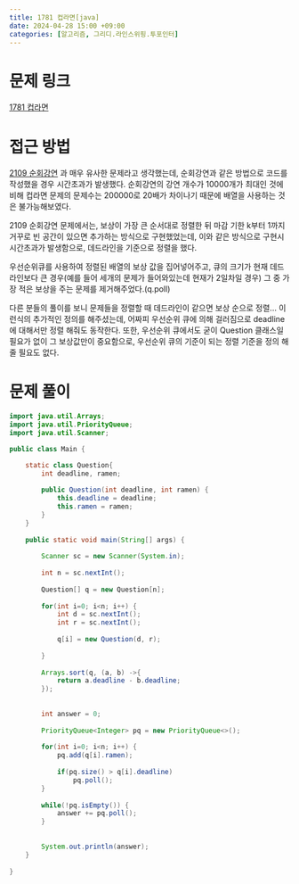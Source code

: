 ```yaml
---
title: 1781 컵라면[java]
date: 2024-04-28 15:00 +09:00
categories: [알고리즘, 그리디.라인스위핑.투포인터]
---
```

# 문제 링크
[1781 컵라면](https://www.acmicpc.net/problem/1781)

# 접근 방법
[2109 순회강연](https://patchpark.github.io/posts/2109) 과 매우 유사한 문제라고 생각했는데, 순회강연과 같은 방법으로 코드를 작성했을 경우 시간초과가 발생했다. 순회강연의 강연 개수가 10000개가 최대인 것에 비해 컵라면 문제의 문제수는 200000로 20배가 차이나기 때문에 배열을 사용하는 것은 불가능해보였다.

2109 순회강연 문제에서는, 보상이 가장 큰 순서대로 정렬한 뒤 마감 기한 k부터 1까지 거꾸로 빈 공간이 있으면 추가하는 방식으로 구현했었는데, 이와 같은 방식으로 구현시 시간초과가 발생함으로, 데드라인을 기준으로 정렬을 했다.

우선순위큐를 사용하여 정렬된 배열의 보상 값을 집어넣어주고, 큐의 크기가 현재 데드라인보다 큰 경우(예를 들어 세개의 문제가 들어와있는데 현재가 2일차일 경우) 그 중 가장 적은 보상을 주는 문제를 제거해주었다.(q.poll)

다른 분들의 풀이를 보니 문제들을 정렬할 때 데드라인이 같으면 보상 순으로 정렬... 이런식의 추가적인 정의를 해주셨는데, 어짜피 우선순위 큐에 의해 걸러짐으로 deadline에 대해서만 정렬 해줘도 동작한다. 또한, 우선순위 큐에서도 굳이 Question 클래스일 필요가 없이 그 보상값만이 중요함으로, 우선순위 큐의 기준이 되는 정렬 기준을 정의 해줄 필요도 없다.


# 문제 풀이
```java
import java.util.Arrays;
import java.util.PriorityQueue;
import java.util.Scanner;

public class Main {

	static class Question{
		int deadline, ramen;
		
		public Question(int deadline, int ramen) {
			this.deadline = deadline;
			this.ramen = ramen;
		}
	}
	
	public static void main(String[] args) {
		
		Scanner sc = new Scanner(System.in);
		
		int n = sc.nextInt();
		
		Question[] q = new Question[n];
		
		for(int i=0; i<n; i++) {
			int d = sc.nextInt();
			int r = sc.nextInt();
			
			q[i] = new Question(d, r);
			
		}
		
		Arrays.sort(q, (a, b) ->{
			return a.deadline - b.deadline;
		});
		
		
		int answer = 0;
		
		PriorityQueue<Integer> pq = new PriorityQueue<>();
		
		for(int i=0; i<n; i++) {
			pq.add(q[i].ramen);
			
			if(pq.size() > q[i].deadline)
				pq.poll();
		}
		
		while(!pq.isEmpty()) {
			answer += pq.poll();
		}
		
		
		System.out.println(answer);
	}
	
}

```